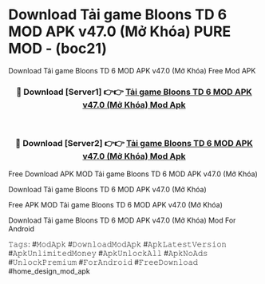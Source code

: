 # Download Tải game Bloons TD 6 MOD APK v47.0 (Mở Khóa) PURE MOD - (boc21)
Download Tải game Bloons TD 6 MOD APK v47.0 (Mở Khóa) Free Mod APK

<div align="center">
<h3>🔴 Download [Server1] 👉👉 <a href="https://apk-comot.site?title=Tải_game_Bloons_TD_6_MOD_APK_v47.0_(Mở_Khóa)">Tải game Bloons TD 6 MOD APK v47.0 (Mở Khóa) Mod Apk</a></h3><br>

<h3>🔴 Download [Server2] 👉👉 <a href="https://apk-comot.site?title=Tải_game_Bloons_TD_6_MOD_APK_v47.0_(Mở_Khóa)">Tải game Bloons TD 6 MOD APK v47.0 (Mở Khóa) Mod Apk</a></h3>
</div>


Free Download APK MOD Tải game Bloons TD 6 MOD APK v47.0 (Mở Khóa)

Download Tải game Bloons TD 6 MOD APK v47.0 (Mở Khóa) 

Free APK MOD Tải game Bloons TD 6 MOD APK v47.0 (Mở Khóa) 

Download Tải game Bloons TD 6 MOD APK v47.0 (Mở Khóa) Mod For Android

𝚃𝚊𝚐𝚜: #𝙼𝚘𝚍𝙰𝚙𝚔 #𝙳𝚘𝚠𝚗𝚕𝚘𝚊𝚍𝙼𝚘𝚍𝙰𝚙𝚔 #𝙰𝚙𝚔𝙻𝚊𝚝𝚎𝚜𝚝𝚅𝚎𝚛𝚜𝚒𝚘𝚗 #𝙰𝚙𝚔𝚄𝚗𝚕𝚒𝚖𝚒𝚝𝚎𝚍𝙼𝚘𝚗𝚎𝚢 #𝙰𝚙𝚔𝚄𝚗𝚕𝚘𝚌𝚔𝙰𝚕𝚕 #𝙰𝚙𝚔𝙽𝚘𝙰𝚍𝚜 #𝚄𝚗𝚕𝚘𝚌𝚔𝙿𝚛𝚎𝚖𝚒𝚞𝚖 #𝙵𝚘𝚛𝙰𝚗𝚍𝚛𝚘𝚒𝚍 #𝙵𝚛𝚎𝚎𝙳𝚘𝚠𝚗𝚕𝚘𝚊𝚍 #home_design_mod_apk